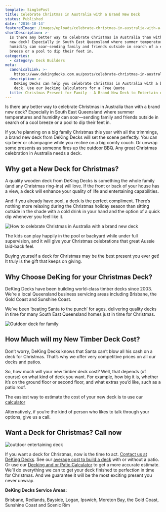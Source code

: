 ```yaml
---
template: SinglePost
title: Celebrate Christmas in Australia with a Brand New Deck
status: Published
date: '2016-10-14'
featuredImage: /images/uploads/celebrate-christmas-in-australia-with-a-brand-new-deck.jpg
shortDescription: >-
  Is there any better way to celebrate Christmas in Australia than with a brand
  new deck? Especially in South East Queensland where summer temperatures and
  humidity can soar—sending family and friends outside in search of a cool
  breeze or a pool to dip their feet in.
categories:
  - category: Deck Builders
meta:
  canonicalLink: >-
    https://www.dekingdecks.com.au/posts/celebrate-christmas-in-australia-with-a-brand-new-deck/
  description: >-
    DeKing Decks can help you celebrate Christmas in Australia with a brand new
    deck. Use our Decking Calculators for a Free Quote
  title: Christmas Present for Family - A Brand New Deck to Entertain on
---
```

Is there any better way to celebrate Christmas in Australia than with a brand new deck? Especially in South East Queensland where summer temperatures and humidity can soar—sending family and friends outside in search of a cool breeze or a pool to dip their feet in.

If you’re planning on a big family Christmas this year with all the trimmings, a brand new deck from DeKing Decks will set the scene perfectly. You can sip beer or champagne while you recline on a big comfy couch. Or unwrap some presents as someone fires up the outdoor BBQ. Any great Christmas celebration in Australia needs a deck.

## Why get a New Deck for Christmas?

A quality wooden deck from DeKing Decks is something the whole family (and any Christmas ring-ins) will love. If the front or back of your house has a view, a deck will enhance your quality of life and entertaining capabilities.

And if you already have pool, a deck is the perfect compliment. There’s nothing more relaxing during the Christmas holiday season than sitting outside in the shade with a cold drink in your hand and the option of a quick dip whenever you feel like it.

![How to celebrate Christmas in Australia with a brand new deck](/images/uploads/image-21.jpg)

The kids can play happily in the pool or backyard while under full supervision, and it will give your Christmas celebrations that great Aussie laid-back feel.

Buying yourself a deck for Christmas may be the best present you ever get! It truly is the gift that keeps on giving.

## Why Choose DeKing for your Christmas Deck?

DeKing Decks have been building world-class timber decks since 2003. We’re a local Queensland business servicing areas including Brisbane, the Gold Coast and Sunshine Coast.

We’ve been ‘beating Santa to the punch’ for ages, delivering quality decks in time for many South East Queensland homes just in time for Christmas.

![Outdoor deck for family](/images/uploads/bracken-ridge-3-.jpg)

## How Much will my New Timber Deck Cost?

Don’t worry, DeKing Decks knows that Santa can’t blow all his cash on a deck for Christmas. That’s why we offer very competitive prices on all our decks and patios.

So, how much will your new timber deck cost? Well, that depends (of course) on what kind of deck you want. For example, how big it is, whether it’s on the ground floor or second floor, and what extras you’d like, such as a patio roof.

The easiest way to estimate the cost of your new deck is to use our [calculator](https://www.dekingdecks.com.au/quote-calculator/) 

Alternatively, if you’re the kind of person who likes to talk through your options, give us a call.

## Want a Deck for Christmas? Call now

![outdoor entertaining deck](/images/uploads/price-back.jpg)

If you want a deck for Christmas, now is the time to act. [Contact us at DeKing Decks](https://www.dekingdecks.com.au/contact/). See our [average cost to build a deck](https://www.dekingdecks.com.au/posts/patio-installation-cost-timber-patio-and-roofing/) with or without a patio. Or use our [Decking and or Patio Calculator](https://www.dekingdecks.com.au/quote-calculator/) to get a more accurate estimate. We’ll do everything we can to get your deck finished to perfection in time for Christmas. And we guarantee it will be the most exciting present you never unwrap.

**DeKing Decks Service Areas:**

Brisbane, Redlands, Bayside, Logan, Ipswich, Moreton Bay, the Gold Coast, Sunshine Coast and Scenic Rim
